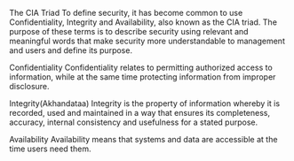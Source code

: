 The CIA Triad
To define security, it has become common to use Confidentiality, Integrity and Availability, also known as the CIA triad. The purpose of these terms is to describe security using relevant and meaningful words that make security more understandable to management and users and define its purpose. 

Confidentiality
Confidentiality relates to permitting authorized access to information, while at the same time protecting information from improper disclosure.

Integrity(Akhandataa)
Integrity is the property of information whereby it is recorded, used and maintained in a way that ensures its completeness, accuracy, internal consistency and usefulness for a stated purpose.

Availability
Availability means that systems and data are accessible at the time users need them.

